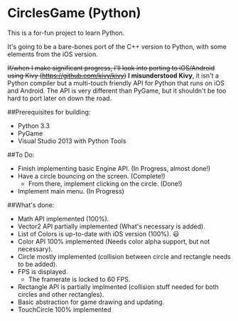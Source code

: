 CirclesGame (Python)
===========

This is a for-fun project to learn Python.

It's going to be a bare-bones port of the C++ version to Python, with some elements from the iOS version.

~~If/when I make significant progress, I'll look into porting to iOS/Android using Kivy (https://github.com/kivy/kivy)~~
**I misunderstood Kivy**, it isn't a Python compiler but a multi-touch friendly API for Python that runs on iOS and Android. The API is very different than PyGame, but it shouldn't be too hard to port later on down the road.

##Prerequisites for building:
* Python 3.3
* PyGame
* Visual Studio 2013 with Python Tools

##To Do:
* Finish implementing basic Engine API. (In Progress, almost done!)
* Have a circle bouncing on the screen. (Complete!)
	* From there, implement clicking on the circle. (Done!)
* Implement main menu. (In Progress)

##What's done:
* Math API implemented (100%).
* Vector2 API partially implemented (What's necessary is added).
* List of Colors is up-to-date with iOS version (100%). :smiley:
* Color API 100% implemented (Needs color alpha support, but not necessary).
* Circle mostly implemented (collision between circle and rectangle needs to be added).
* FPS is displayed.
	* The framerate is locked to 60 FPS.
* Rectangle API is partially implmented (collision stuff needed for both circles and other rectangles).
* Basic abstraction for game drawing and updating.
* TouchCircle 100% implemented
